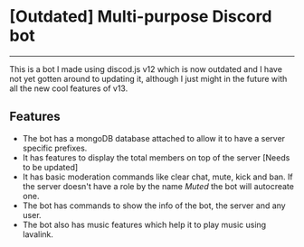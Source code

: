 # [Outdated] Multi-purpose Discord bot

***

This is a bot I made using discod.js v12 which is now outdated and I have not yet gotten around to updating it, although I just might in the future with all the new cool features of v13.

## Features
* The bot has a mongoDB database attached to allow it to have a server specific prefixes.
* It has features to display the total members on top of the server [Needs to be updated]
* It has basic moderation commands like clear chat, mute, kick and ban. If the server doesn't have a role by the name *Muted* the bot will autocreate one.
* The bot has commands to show the info of the bot, the server and any user.
* The bot also has music features which help it to play music using lavalink.
